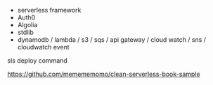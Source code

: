 - serverless framework
- Auth0
- Algolia
- stdlib
- dynamodb / lambda / s3 / sqs / api gateway / cloud watch / sns / cloudwatch event

sls deploy command

<https://github.com/memememomo/clean-serverless-book-sample>
